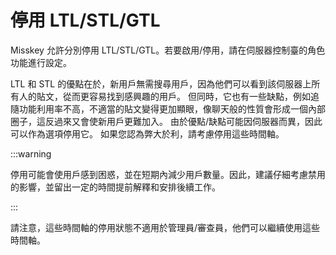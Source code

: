 # 停用 LTL/STL/GTL

Misskey 允許分別停用 LTL/STL/GTL。若要啟用/停用，請在伺服器控制臺的角色功能進行設定。

LTL 和 STL 的優點在於，新用戶無需搜尋用戶，因為他們可以看到該伺服器上所有人的貼文，從而更容易找到感興趣的用戶。
但同時，它也有一些缺點，例如追隨功能利用率不高，不適當的貼文變得更加顯眼，像聊天般的性質會形成一個內部圈子，這反過來又會使新用戶更難加入。
由於優點/缺點可能因伺服器而異，因此可以作為選項停用它。
如果您認為弊大於利，請考慮停用這些時間軸。

:::warning

停用可能會使用戶感到困惑，並在短期內減少用戶數量。因此，建議仔細考慮禁用的影響，並留出一定的時間提前解釋和安排後續工作。

:::

請注意，這些時間軸的停用狀態不適用於管理員/審查員，他們可以繼續使用這些時間軸。
